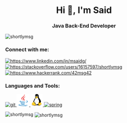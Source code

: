 <h1 align="center">Hi 👋, I'm Said</h1>
<h3 align="center">Java Back-End Developer</h3>

<p align="left"> <img src="https://komarev.com/ghpvc/?username=shortlymsg&label=Profile%20views&color=0e75b6&style=flat" alt="shortlymsg" /> </p>


<h3 align="left">Connect with me:</h3>
<p align="left">
<a href="https://www.linkedin.com/in/msaidg/" target="blank"><img align="center" src="https://raw.githubusercontent.com/rahuldkjain/github-profile-readme-generator/master/src/images/icons/Social/linked-in-alt.svg" alt="https://www.linkedin.com/in/msaidg/" height="30" width="40" /></a>
<a href="https://stackoverflow.com/users/16157597/shortlymsg" target="blank"><img align="center" src="https://raw.githubusercontent.com/rahuldkjain/github-profile-readme-generator/master/src/images/icons/Social/stack-overflow.svg" alt="https://stackoverflow.com/users/16157597/shortlymsg" height="30" width="40" /></a>
<a href="https://www.hackerrank.com/42msg42" target="blank"><img align="center" src="https://raw.githubusercontent.com/rahuldkjain/github-profile-readme-generator/master/src/images/icons/Social/hackerrank.svg" alt="https://www.hackerrank.com/42msg42" height="30" width="40" /></a>
</p>

<h3 align="left">Languages and Tools:</h3>
<p align="left"> <a href="https://git-scm.com/" target="_blank" rel="noreferrer"> <img src="https://www.vectorlogo.zone/logos/git-scm/git-scm-icon.svg" alt="git" width="40" height="40"/> </a> <a href="https://www.java.com" target="_blank" rel="noreferrer"> <img src="https://raw.githubusercontent.com/devicons/devicon/master/icons/java/java-original.svg" alt="java" width="40" height="40"/> </a> <a href="https://www.linux.org/" target="_blank" rel="noreferrer"> <img src="https://raw.githubusercontent.com/devicons/devicon/master/icons/linux/linux-original.svg" alt="linux" width="40" height="40"/> </a> <a href="https://spring.io/" target="_blank" rel="noreferrer"> <img src="https://www.vectorlogo.zone/logos/springio/springio-icon.svg" alt="spring" width="40" height="40"/> </a> </p>

<p><img align="left" src="https://github-readme-stats.vercel.app/api/top-langs?username=shortlymsg&show_icons=true&locale=en&layout=compact" alt="shortlymsg" /></p>

<p>&nbsp;<img align="center" src="https://github-readme-stats.vercel.app/api?username=shortlymsg&show_icons=true&locale=en" alt="shortlymsg" /></p>
